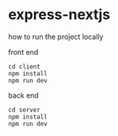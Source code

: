 # express-nextjs

how to run the project locally

front end
```
cd client
npm install
npm run dev
```

back end
```
cd server
npm install
npm run dev
```